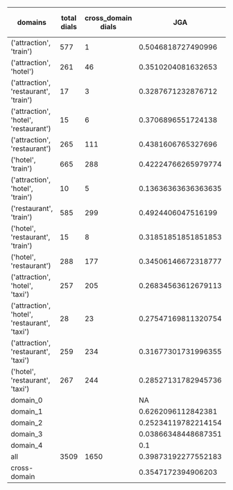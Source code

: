 | domains                                       |   total dials |   cross_domain dials | JGA                 | RSA                | TA                 | CDTA                |   total turns |   cross-domain turns |
|-----------------------------------------------|---------------|----------------------|---------------------|--------------------|--------------------|---------------------|---------------|----------------------|
| ('attraction', 'train')                       |           577 |                    1 | 0.5046818727490996  | 0.850570237660599  | 0.7512605042016807 | 0.0                 |          4165 |                    1 |
| ('attraction', 'hotel')                       |           261 |                   46 | 0.3510204081632653  | 0.7821513355216895 | 0.6                | 0.6086956521739131  |          1960 |                   46 |
| ('attraction', 'restaurant', 'train')         |            17 |                    3 | 0.3287671232876712  | 0.7211222567386949 | 0.6027397260273972 | 0.6666666666666666  |           146 |                    3 |
| ('attraction', 'hotel', 'restaurant')         |            15 |                    6 | 0.3706896551724138  | 0.7554101257641077 | 0.5689655172413793 | 0.16666666666666666 |           116 |                    6 |
| ('attraction', 'restaurant')                  |           265 |                  111 | 0.4381606765327696  | 0.8187319050092974 | 0.6775898520084567 | 0.6814159292035398  |          1892 |                  113 |
| ('hotel', 'train')                            |           665 |                  288 | 0.42224766265979774 | 0.8455730748537651 | 0.6767792406029384 | 0.5970149253731343  |          5241 |                  335 |
| ('attraction', 'hotel', 'train')              |            10 |                    5 | 0.13636363636363635 | 0.5761576491690128 | 0.5681818181818182 | 0.16666666666666666 |            88 |                    6 |
| ('restaurant', 'train')                       |           585 |                  299 | 0.4924406047516199  | 0.8712958168150428 | 0.73585313174946   | 0.6703601108033241  |          4630 |                  361 |
| ('hotel', 'restaurant', 'train')              |            15 |                    8 | 0.31851851851851853 | 0.7672879596990655 | 0.6222222222222222 | 0.6666666666666666  |           135 |                    9 |
| ('hotel', 'restaurant')                       |           288 |                  177 | 0.34506146672318777 | 0.823582739912659  | 0.6252649427723612 | 0.5171102661596958  |          2359 |                  263 |
| ('attraction', 'hotel', 'taxi')               |           257 |                  205 | 0.26834563612679113 | 0.7423271041799927 | 0.5527572731220147 | 0.2607003891050584  |          2303 |                  257 |
| ('attraction', 'hotel', 'restaurant', 'taxi') |            28 |                   23 | 0.27547169811320754 | 0.7514980284866638 | 0.5547169811320755 | 0.46153846153846156 |           265 |                   39 |
| ('attraction', 'restaurant', 'taxi')          |           259 |                  234 | 0.31677301731996355 | 0.7635698485447125 | 0.5824977210574294 | 0.29213483146067415 |          2194 |                  356 |
| ('hotel', 'restaurant', 'taxi')               |           267 |                  244 | 0.28527131782945736 | 0.7999028321583698 | 0.5612403100775194 | 0.35645472061657035 |          2580 |                  519 |
| domain_0                                      |               |                      | NA                  | NA                 | NA                 | NA                  |             0 |                    0 |
| domain_1                                      |               |                      | 0.6262096112842381  | 0.8445663525344147 | 0.7073970805314089 | NA                  |         12194 |                    0 |
| domain_2                                      |               |                      | 0.25234119782214154 | 0.8172760502451699 | 0.6394192377495462 | 0.5848696757787667  |         13775 |                 1573 |
| domain_3                                      |               |                      | 0.03866348448687351 | 0.7010260391183943 | 0.4816229116945107 | 0.1956521739130435  |          2095 |                  736 |
| domain_4                                      |               |                      | 0.1                 | 0.8147863247863247 | 0.7                | 0.6                 |            10 |                    5 |
| all                                           |          3509 |                 1650 | 0.39873192277552183 | 0.8203059263824277 | 0.6571917076298355 | 0.4611063094209162  |         28074 |                 2314 |
| cross-domain                                  |               |                      | 0.3547172394906203  | 0.8167726442654671 | 0.6278241818430782 | 0.4611063094209162  |         14606 |                 2314 |
